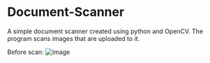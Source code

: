 # Document-Scanner
A simple document scanner created using python and OpenCV. The program scans images that are uploaded to it.

Before scan: 
![image](https://user-images.githubusercontent.com/107950680/221813470-9e7a8cd3-44f3-4170-be58-d8275f1a7d26.png)
